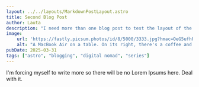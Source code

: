 ```yaml
---
layout: ../../layouts/MarkdownPostLayout.astro
title: Second Blog Post
author: Lauta
description: "I need more than one blog post to test the layout of the website."
image:
    url: 'https://fastly.picsum.photos/id/8/5000/3333.jpg?hmac=OeG5ufhPYQBd6Rx1TAldAuF92lhCzAhKQKttGfawWuA'
    alt: "A MacBook Air on a table. On its right, there's a coffee and an Iphone. On its left, there's a notebook and a pen."
pubDate: 2025-03-31
tags: ["astro", "blogging", "digital nomad", "series"]
---
```

I'm forcing myself to write more so there will be no Lorem Ipsums here. Deal with it.
